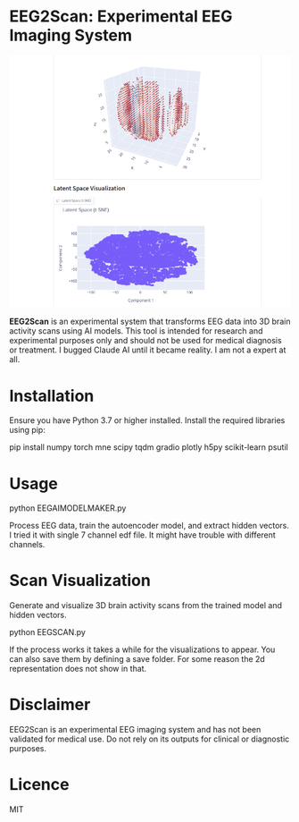 # EEG2Scan: Experimental EEG Imaging System

![EEG2Scan Visualization](eeg2scan.png)


**EEG2Scan** is an experimental system that transforms EEG data into 3D brain activity scans using AI models. This tool is intended for research and experimental purposes only and should not be used for medical diagnosis or treatment. I bugged Claude AI until it became reality. I am not a expert at all. 

# Installation

Ensure you have Python 3.7 or higher installed. Install the required libraries using pip:

pip install numpy torch mne scipy tqdm gradio plotly h5py scikit-learn psutil

# Usage

python EEGAIMODELMAKER.py 

Process EEG data, train the autoencoder model, and extract hidden vectors. I tried it with single 
7 channel edf file. It might have trouble with different channels. 

# Scan Visualization

Generate and visualize 3D brain activity scans from the trained model and hidden vectors.

python EEGSCAN.py

If the process works it takes a while for the visualizations to appear. You can also save them 
by defining a save folder. For some reason the 2d representation does not show in that. 

# Disclaimer

EEG2Scan is an experimental EEG imaging system and has not been validated for medical use. Do not rely on its outputs for clinical or diagnostic purposes.

# Licence

MIT 
